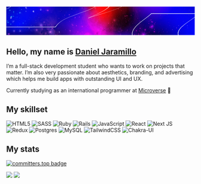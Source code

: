 [![](./bannerGH.jpg)](https://l4nding.netlify.app/)

## Hello, my name is [Daniel Jaramillo](https://l4nding.netlify.app/)
<p>I’m a full-stack development student who wants to work on projects that matter. I’m also very passionate about aesthetics, branding, and advertising which helps me build apps with outstanding UI and UX.</p>

<p>Currently studying as an international programmer at <a href="https://www.microverse.org/" target="_blank">Microverse</a> 💪</p>

## My skillset

![HTML5](https://img.shields.io/badge/html5-%23E34F26.svg?style=for-the-badge&logo=html5&logoColor=white)
![SASS](https://img.shields.io/badge/SASS-hotpink.svg?style=for-the-badge&logo=SASS&logoColor=white)
![Ruby](https://img.shields.io/badge/ruby-%23CC342D.svg?style=for-the-badge&logo=ruby&logoColor=white)
![Rails](https://img.shields.io/badge/rails-%23CC0000.svg?style=for-the-badge&logo=ruby-on-rails&logoColor=white)
![JavaScript](https://img.shields.io/badge/javascript-%23323330.svg?style=for-the-badge&logo=javascript&logoColor=%23F7DF1E)
![React](https://img.shields.io/badge/react-%2320232a.svg?style=for-the-badge&logo=react&logoColor=%2361DAFB)
![Next JS](https://img.shields.io/badge/Next-black?style=for-the-badge&logo=next.js&logoColor=white)
![Redux](https://img.shields.io/badge/redux-%23593d88.svg?style=for-the-badge&logo=redux&logoColor=white)
![Postgres](https://img.shields.io/badge/postgres-%23316192.svg?style=for-the-badge&logo=postgresql&logoColor=white)
![MySQL](https://img.shields.io/badge/mysql-%2300f.svg?style=for-the-badge&logo=mysql&logoColor=white)
![TailwindCSS](https://img.shields.io/badge/tailwindcss-%2338B2AC.svg?style=for-the-badge&logo=tailwind-css&logoColor=white)
![Chakra-UI](https://img.shields.io/badge/Chakra--UI-319795?style=for-the-badge&logo=chakra-ui&logoColor=white)



## My stats

[![committers.top badge](https://user-badge.committers.top/colombia/D4nielJ.svg)](https://user-badge.committers.top/colombia/D4nielJ)

<div>
  <img src="https://github-readme-stats.vercel.app/api?username=D4nielJ&show_icons=true&?count_private=true?&theme=dark" />
  <img src="https://github-readme-stats.vercel.app/api/top-langs/?username=d4nielj&layout=compact&theme=dark" />
</div>
